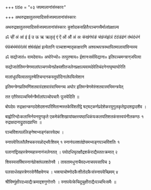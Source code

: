 +++
title = "०३ जपमालानांसंस्कारः"

+++
अथरुद्राक्षतुलस्यादिसर्वजपमालानांसंस्कारः

अथरुद्राक्षतुलस्यादिसर्वजपमालानांसंस्कारः कुशोदकसहितैःपञ्चगव्यैर्मालांप्रक्षाल्य

ॐ र्‍हीं अं आं इं ई उ ऊ ऋ ऋलृलृं एं ऐं ओं औं अं अः कंखंगंघंङं चंछंजंझंञं टंठंडंढंणं तंथंदंधंनं

पंफंबंभंमंयंरंलंवं शंषंसंहंक्षं इत्येतानि पञ्चाशन्मातृकाक्षराणि अश्वत्थपत्रस्थापितमालायांविन्यस्य

ॐ सद्योजातं० वामदेवाय० अघोरेभ्यो० तत्पुरुषाय० ईशानःसर्वविद्याना० इतिपञ्चमन्त्रान्‌जपित्वा

सद्योजातेतिमन्त्रेणमालांपञ्चगव्येनप्रोक्ष्यशीतजलेनप्रक्षाल्यवामदेवेतिचंदनेनाघृष्याघोरेति

मालांधूपयित्वातत्पुरुषेतिचन्दनकस्तूर्यादिनालेपयित्वेशान

इतिमन्त्रेणप्रतिमणिंशतवारंदशवारंवाभिमन्त्र्य अघोर इतिमन्त्रेणमेरुंशतवारमभिमन्त्रयेत्

तत एतैरेवपञ्चभिर्मन्त्रैर्मालांपञ्चोपचारैः पूजयेदिति ॥

बोपदेवः रुद्राक्षान्कण्ठदेशेदशनपरिमितान्मस्तकेविंशतीद्वे षट्षट्‌कर्णप्रदेशेकरयुगुलकृतेद्वादशद्वादशैव ।

बाह्वोरिन्दोःकलाभिर्नयनयुगकृते एकमेकंशिखायांवक्षस्यष्ठाधिकंयःकलयतिशतकंसस्वयंनीलकण्ठः १ रुद्राक्षदानाद्रुदपदप्राप्तिः ॥

पञ्चविंशत्पलंलिङ्गेष्वभ्यङ्गंकारयेदथ ।

स्नापयेत्तिलतैलैश्चकरयन्नोद्भवैःशिवम् १ स्नानंपलशतंज्ञेयमभ्यङ्गपञ्चविंशतिः १

पलानांद्विसहस्त्रेणमहास्नानंजलेनतत् । पयोदधिघृतक्षौद्रशर्कराद्यैस्ततःक्रमात् २

शिवस्यसर्पिषास्नानंप्रोक्तंपलशतेनवै । तावतामधुनाचैवदध्नाचपयसापिच ३

पलसार्धसहस्त्रेणरसेनैवैक्षवेणच । भक्त्याचोष्णोदकैःशीतोदकैःसंस्नापयेच्छिवम् ४

श्रीविष्णुंक्षीरदध्याद्यैःक्रमाद्दशगुणोत्तरैः । स्नापयेत्केचिदूचुक्षीराद्यैःपञ्चभिःसमैः ॥
